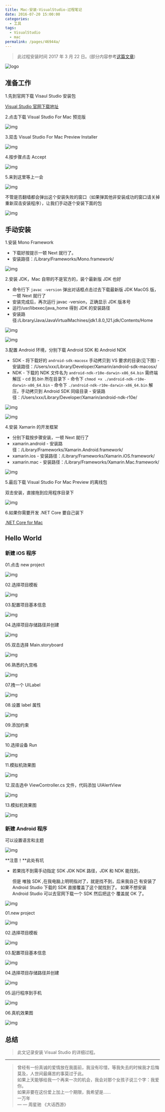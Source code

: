 ```yaml
---
title: Mac-安装-VisualStudio-过程笔记
date: 2016-07-20 15:00:00
categories: 
  - 工具
tags: 
  - VisualStudio
  - mac
permalink: /pages/46944a/
---
```


> 此过程安装时间 2017 年 3 月 22 日。(部分内容参考[这篇文章](http://www.cnblogs.com/math/p/install-visualstudio-mac.h))

<!-- more -->

![logo](https://cdn.jsdelivr.net/gh/itzhangbao/supplies/img/20201031143029.png)

## 准备工作

1.先到官网下载 Visaul Studio 安装包

[Visual Studio 官网下载地址](https://www.visualstudio.com/vs/visual-studio-mac/)

2.点击下载 Visual Studio For Mac 预览版

![img](https://cdn.jsdelivr.net/gh/itzhangbao/supplies/img/1240-20200902165225023.png)

3.双击 Visual Studio For Mac Preview Installer

![img](https://cdn.jsdelivr.net/gh/itzhangbao/supplies/img/1240-20200902165237928.png)

4.按步骤点击 Accept

![img](https://cdn.jsdelivr.net/gh/itzhangbao/supplies/img/1240-20200902165546337.png)

5.来到这里等上一会

![img](https://cdn.jsdelivr.net/gh/itzhangbao/supplies/img/1240-20200902165553878.png)

不管是否翻墙都会弹出这个安装失败的窗口（如果弹其他非安装成功的窗口请关掉重新双击安装程序），让我们手动逐个安装下面的包

![img](https://cdn.jsdelivr.net/gh/itzhangbao/supplies/img/strip.gif)

## 手动安装

1.安装 Mono Framework

- 下载好按提示一顿 Next 就行了。
- 安装路径：/Library/Frameworks/Mono.framework/

![img](https://cdn.jsdelivr.net/gh/itzhangbao/supplies/img/1240-20200902165740687.png)

2.安装 JDK，Mac 自带的不是官方的，装个最新版 JDK 也好

- 命令行下 `javac -version` 弹出对话框点击过去下载最新版 JDK MacOS 版，一顿 Next 就行了
- 安装完成后，再次运行 javac -version，正确显示 JDK 版本号
- 运行/usr/libexec/java_home 得到 JDK 的安装路径
- 安装路径:/Library/Java/JavaVirtualMachines/jdk1.8.0_121.jdk/Contents/Home

![img](https://cdn.jsdelivr.net/gh/itzhangbao/supplies/img/1240-20200902165724240.png)

![img](https://cdn.jsdelivr.net/gh/itzhangbao/supplies/img/1240-20200902165734579.png)

3.配置 Android 环境，分别下载 Android SDK 和 Android NDK

- SDK - 将下载好的 `android-sdk-macosx` 手动拷贝到 VS 要求的目录(见下图) - 安装路径：/Users/xxx/Library/Developer/Xamarin/android-sdk-macosx/
- NDK - 下载的 NDK 文件名为 `android-ndk-r10e-darwin-x86_64.bin` 需终端解压 - cd 到.bin 所在目录下 - 命令下 `chmod +x ./android-ndk-r10e-darwin-x86_64.bin` - 命令下 `./android-ndk-r10e-darwin-x86_64.bin` 解压，手动拷贝到 Android SDK 同级目录 - 安装路径：/Users/xxx/Library/Developer/Xamarin/android-ndk-r10e/

![img](https://cdn.jsdelivr.net/gh/itzhangbao/supplies/img/1240-20200902165754546.png)

![img](https://cdn.jsdelivr.net/gh/itzhangbao/supplies/img/1240-20200902165804788.png)

4.安装 Xamarin 的开发框架

- 分别下载按步骤安装，一顿 Next 就行了
- xamarin.android - 安装路径：/Library/Frameworks/Xamarin.Android.framework/
- xamarin.ios - 安装路径：/Library/Frameworks/Xamarin.iOS.framework/
- xamarin.mac - 安装路径：/Library/Frameworks/Xamarin.Mac.framework/

![img](https://cdn.jsdelivr.net/gh/itzhangbao/supplies/img/1240-20200902165814779.png)

5.最后下载 Visual Studio For Mac Preview 的离线包

双击安装，直接拖到应用程序目录下

![img](https://cdn.jsdelivr.net/gh/itzhangbao/supplies/img/1240-20200902165826863.png)

6.如果你需要开发 .NET Core 要自己装下

[.NET Core for Mac](https://www.microsoft.com/net/core#macos)

## Hello World

### 新建 iOS 程序

01.点击 new project

![img](https://cdn.jsdelivr.net/gh/itzhangbao/supplies/img/1240-20200902165848275.png)

02.选择项目模板

![img](https://cdn.jsdelivr.net/gh/itzhangbao/supplies/img/1240-20200902165904024.png)

03.配置项目基本信息

![img](https://cdn.jsdelivr.net/gh/itzhangbao/supplies/img/1240-20200902165940855.png)

04.选择项目存储路径并创建

![img](https://cdn.jsdelivr.net/gh/itzhangbao/supplies/img/1240-20200902165956556.png)

05.双击选择 Main.storyboard

![img](https://cdn.jsdelivr.net/gh/itzhangbao/supplies/img/1240-20200902170025620.png)

06.熟悉的九宫格

![img](https://cdn.jsdelivr.net/gh/itzhangbao/supplies/img/1240-20200902170046214.png)

07.拽一个 UILabel

![img](https://cdn.jsdelivr.net/gh/itzhangbao/supplies/img/1240-20200902170120012.png)

08.设置 label 属性

![img](https://cdn.jsdelivr.net/gh/itzhangbao/supplies/img/1240-20200902170132888.png)

09.添加约束

![img](https://cdn.jsdelivr.net/gh/itzhangbao/supplies/img/1240-20200902170146767.png)

10.选择设备 Run

![img](https://cdn.jsdelivr.net/gh/itzhangbao/supplies/img/1240-20200902170201520.png)

11.模拟机效果图

![img](https://cdn.jsdelivr.net/gh/itzhangbao/supplies/img/1240-20200902170217118.png)

12.双击选中 ViewController.cs 文件，代码添加 UIAlertView  

![img](https://cdn.jsdelivr.net/gh/itzhangbao/supplies/img/1240-20200902170232913.png)

13.模拟机效果图

![img](https://cdn.jsdelivr.net/gh/itzhangbao/supplies/img/1240-20200902170245233.png)

### 新建 Android 程序

可以设置语言和主题

![img](https://cdn.jsdelivr.net/gh/itzhangbao/supplies/img/1240-20200902170256682.png)

**注意！**此处有坑

- 若果找不到需手动指定 SDK JDK NDK 路径，JDK 和 NDK 能找到，

  但是 唯独 SDK ,在我电脑上明明指对了，就是找不到，后来我自己
  有安装了 Android Studio 下载的 SDK 直接覆盖了这个就找到了。
  如果不想安装 Android Studio 可以去官网下载一个 SDK 然后把这个
  覆盖就 OK 了。
  

![img](https://cdn.jsdelivr.net/gh/itzhangbao/supplies/img/1240-20200902170312455.png)

01.new project

![img](https://cdn.jsdelivr.net/gh/itzhangbao/supplies/img/1240-20200902170332609.png)

02.选择项目模板

![img](https://cdn.jsdelivr.net/gh/itzhangbao/supplies/img/1240-20200902170345779.png)

03.配置项目基本信息

![img](https://cdn.jsdelivr.net/gh/itzhangbao/supplies/img/1240-20200902170358761.png)

04.选择项目存储路径并创建

![img](https://cdn.jsdelivr.net/gh/itzhangbao/supplies/img/1240-20200902170413220.png)

05.运行程序到手机

![img](https://cdn.jsdelivr.net/gh/itzhangbao/supplies/img/1240-20200902170425221.png)

06.真机效果图

![img](https://cdn.jsdelivr.net/gh/itzhangbao/supplies/img/android.png)

## 总结

> 此文记录安装 Visual Studio 的详细过程。

---

> 曾经有一份真诚的爱情放在我面前，我没有珍惜，等我失去的时候我才后悔莫及，人世间最痛苦的事莫过于此。<br/>
> 如果上天能够给我一个再来一次的机会，我会对那个女孩子说三个字：我爱你。<br/>
> 如果非要在这份爱上加上一个期限，我希望是……<br/>
> 一万年<br/>
> — — 周星驰 《大话西游》<br/>
